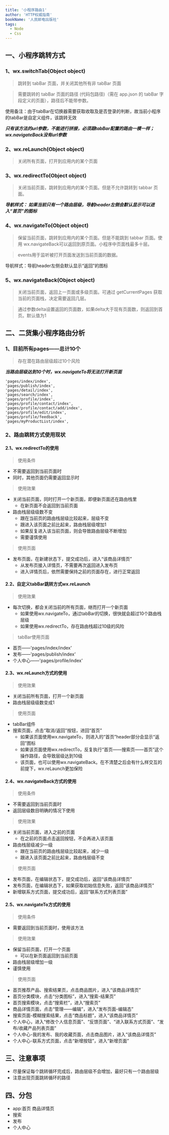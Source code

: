 ```yaml
---
title: '小程序路由1'
author: 'HTTP权威指南'
bookName: '人民邮电出版社'
tags: 
  - Node
  - Css
---
```


## 一、小程序跳转方式
### 1、wx.switchTab(Object object)
> 跳转到 tabBar 页面，并关闭其他所有非 tabBar 页面  

> 需要跳转的 tabBar 页面的路径 (代码包路径)（需在 app.json 的 tabBar 字段定义的页面），路径后不能带参数。
 
使用备注：由于tabBar在切换器需要获取收取及是否登录的判断，故当前小程序的tabBar是自定义组件，该跳转无效 

***只有该方法的url参数，不能进行拼接，必须跟tabBar配置的路由一模一样；wx.navigateBack没有url参数***

### 2、wx.reLaunch(Object object)  
> 关闭所有页面，打开到应用内的某个页面  


### 3、wx.redirectTo(Object object)  
> 关闭当前页面，跳转到应用内的某个页面。但是不允许跳转到 tabbar 页面。

***导航样式：
如果当前只有一个路由层级，导航header左侧会默认显示可以进入“首页”的图标***

### 4、wx.navigateTo(Object object)
> 保留当前页面，跳转到应用内的某个页面。但是不能跳到 tabbar 页面。使用 wx.navigateBack可以返回到原页面。小程序中页面栈最多十层。    

> events用于监听被打开页面发送到当前页面的数据。  

导航样式：导航header左侧会默认显示“返回”的图标

### 5、wx.navigateBack(Object object)
> 关闭当前页面，返回上一页面或多级页面。可通过 getCurrentPages 获取当前的页面栈，决定需要返回几层。  

> 通过参数delta设置返回的页面数，如果delta大于现有页面数，则返回到首页。默认值为1 


## 二、二货集小程序路由分析 

### 1、目前所有pages——总计10个  
> 存在潜在路由层级超过10个风险 

***当路由层级达到10个时，wx.navigateTo将无法打开新页面***

```
'pages/index/index',
'pages/publish/index',
'pages/detail/index',
'pages/search/index',
'pages/profile/index',
'pages/profile/contact/index',
'pages/profile/contact/add/index',
'pages/profile/edit/index',
'pages/profile/feedback',
'pages/myProductList/index',
```
### 2、路由跳转方式使用现状  

#### 2.1、wx.redirectTo的使用  
> 使用条件  

* 不需要返回到当前页面时
* 同时，其他页面仍需要返回显示时

> 使用效果  

* 关闭当前页面，同时打开一个新页面，即便新页面还在路由栈里 
  *  在新页面不会返回到当前页面
* 路由栈层级级数不变
  * 跟在当前页的路由栈层级比较起来，层级不变
  * 跟进入该页面之前比起来，路由栈层级增加1
  * 如果反复进入该当前页面，则会导致路由层级不断增加
  * 需要谨慎使用

> 使用页面  

* 发布页面，在新建状态下，提交成功后，进入“该商品详情页”
  * 从发布页接入详情页，不需要再次返回进入发布页
  * 进入详情页后，依然需要保持之前的页面存在，进行正常返回

#### 2.2、自定义tabBar跳转方式wx.reLaunch  

> 使用效果  

* 每次切换，都会关闭当前的所有页面，继而打开一个新页面
  *  如果使用wx.navigateTo，通过tabBar的切换，很快就会超过10个路由栈层级 
  *  如果使用wx.redirectTo，存在路由栈超过10级的风险

> tabBar使用页面 

* 首页——'pages/index/index'
* 发布——'pages/publish/index'
* 个人中心——'pages/profile/index'

#### 2.3、wx.reLaunch方式的使用 

> 使用效果  

* 关闭当前所有页面，打开一个新页面
* 路由栈层级级数变成1

> 使用页面  

* tabBar组件
* 搜索页面，点击“取消/返回”按钮，进回“首页” 
  * 如果该页面使用wx.navigateTo，则进入的“首页”header部分会显示“返回”图标
  * 如果该页面使用wx.redirectTo，反复执行“首页——搜索页——首页”这个操作路径，会导致层级达到10级
  * 该页面，也可以使用wx.navigateBack。在不清楚之后会有什么样交互的前提下，wx.reLaunch更加保险



#### 2.4、wx.navigateBack方式的使用  
> 使用条件  

* 不需要返回到当前页面时
* 返回层级数目明确的情况下使用

> 使用效果  

* 关闭当前页面，进入之前的页面
  *  在之前的页面点击返回按钮，不会再进入该页面
* 路由栈层级减少一级
  * 跟在当前页的路由栈层级比较起来，减少一级
  * 跟进入该页面之前比起来，路由栈层级不变


> 使用页面  

* 发布页面，在编辑状态下，提交成功后，返回“该商品详情页”
* 发布页面，在编辑状态下，如果获取初始信息失败，返回“该商品详情页”
* 新增联系方式页面，提交成功后，返回“联系方式列表页面”

#### 2.5、wx.navigateTo方式的使用  
> 使用条件  

* 需要返回到当前页面时，使用该方法  

> 使用效果  

* 保留当前页面，打开一个页面
  *  可以在新页面返回到当前页面
* 路由栈层级增加一级
* 谨慎使用


> 使用页面  

* 首页推荐产品、搜索结果页，点击商品图片，进入“该商品详情页”
* 首页分类模块，点击“分类图标”，进入“搜索-结果页”
* 首页搜索模块，点击“搜索栏”，进入“搜索页”
* 商品详情页面，点击“管理——编辑”，进入“发布页面-编辑态”
* 搜索页面-模糊搜索结果，点击“商品标题”，进入“该商品详情页”
* 个人中心，进入“修改个人信息页面”、“反馈页面”、“进入联系方式页面”、“发布/收藏产品列表页面”
* 个人中心-我的发布、我的收藏页面，点击商品图片，进入“该商品详情页”
* 个人中心-联系方式页面，点击“新增按钮”，进入“新增页面”




## 三、注意事项   

* 尽量保证每个跳转循环完成后，路由层级不会增加，最好只有一个路由层级  
* 注意出现页面跳转循环的路径

## 四、分包 

* app:首页 商品详情页
* 搜索
* 发布
* 个人中心
